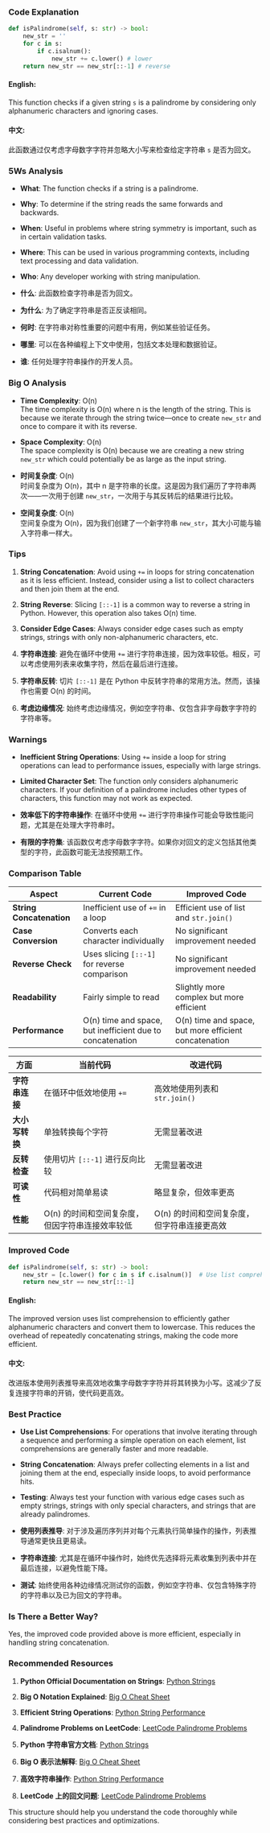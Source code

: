 ### Code Explanation
```python
def isPalindrome(self, s: str) -> bool:
    new_str = ''
    for c in s:
        if c.isalnum():
            new_str += c.lower() # lower
    return new_str == new_str[::-1] # reverse
```

#### English:  
This function checks if a given string `s` is a palindrome by considering only alphanumeric characters and ignoring cases.

#### 中文:  
此函数通过仅考虑字母数字字符并忽略大小写来检查给定字符串 `s` 是否为回文。

### 5Ws Analysis
- **What**: The function checks if a string is a palindrome.
- **Why**: To determine if the string reads the same forwards and backwards.
- **When**: Useful in problems where string symmetry is important, such as in certain validation tasks.
- **Where**: This can be used in various programming contexts, including text processing and data validation.
- **Who**: Any developer working with string manipulation.

- **什么**: 此函数检查字符串是否为回文。
- **为什么**: 为了确定字符串是否正反读相同。
- **何时**: 在字符串对称性重要的问题中有用，例如某些验证任务。
- **哪里**: 可以在各种编程上下文中使用，包括文本处理和数据验证。
- **谁**: 任何处理字符串操作的开发人员。

### Big O Analysis
- **Time Complexity**: O(n)  
  The time complexity is O(n) where n is the length of the string. This is because we iterate through the string twice—once to create `new_str` and once to compare it with its reverse.

- **Space Complexity**: O(n)  
  The space complexity is O(n) because we are creating a new string `new_str` which could potentially be as large as the input string.

- **时间复杂度**: O(n)  
  时间复杂度为 O(n)，其中 n 是字符串的长度。这是因为我们遍历了字符串两次——一次用于创建 `new_str`，一次用于与其反转后的结果进行比较。

- **空间复杂度**: O(n)  
  空间复杂度为 O(n)，因为我们创建了一个新字符串 `new_str`，其大小可能与输入字符串一样大。

### Tips
1. **String Concatenation**: Avoid using `+=` in loops for string concatenation as it is less efficient. Instead, consider using a list to collect characters and then join them at the end.

2. **String Reverse**: Slicing `[::-1]` is a common way to reverse a string in Python. However, this operation also takes O(n) time.

3. **Consider Edge Cases**: Always consider edge cases such as empty strings, strings with only non-alphanumeric characters, etc.

1. **字符串连接**: 避免在循环中使用 `+=` 进行字符串连接，因为效率较低。相反，可以考虑使用列表来收集字符，然后在最后进行连接。

2. **字符串反转**: 切片 `[::-1]` 是在 Python 中反转字符串的常用方法。然而，该操作也需要 O(n) 的时间。

3. **考虑边缘情况**: 始终考虑边缘情况，例如空字符串、仅包含非字母数字字符的字符串等。

### Warnings
- **Inefficient String Operations**: Using `+=` inside a loop for string operations can lead to performance issues, especially with large strings.
  
- **Limited Character Set**: The function only considers alphanumeric characters. If your definition of a palindrome includes other types of characters, this function may not work as expected.

- **效率低下的字符串操作**: 在循环中使用 `+=` 进行字符串操作可能会导致性能问题，尤其是在处理大字符串时。

- **有限的字符集**: 该函数仅考虑字母数字字符。如果你对回文的定义包括其他类型的字符，此函数可能无法按预期工作。

### Comparison Table

| Aspect                | Current Code                                           | Improved Code                                        |
|-----------------------|--------------------------------------------------------|------------------------------------------------------|
| **String Concatenation** | Inefficient use of `+=` in a loop                      | Efficient use of list and `str.join()`               |
| **Case Conversion**   | Converts each character individually                    | No significant improvement needed                    |
| **Reverse Check**     | Uses slicing `[::-1]` for reverse comparison             | No significant improvement needed                    |
| **Readability**       | Fairly simple to read                                   | Slightly more complex but more efficient             |
| **Performance**       | O(n) time and space, but inefficient due to concatenation | O(n) time and space, but more efficient concatenation |

| 方面                   | 当前代码                                              | 改进代码                                              |
|-----------------------|--------------------------------------------------------|------------------------------------------------------|
| **字符串连接**           | 在循环中低效地使用 `+=`                               | 高效地使用列表和 `str.join()`                         |
| **大小写转换**           | 单独转换每个字符                                      | 无需显著改进                                          |
| **反转检查**            | 使用切片 `[::-1]` 进行反向比较                         | 无需显著改进                                          |
| **可读性**             | 代码相对简单易读                                       | 略显复杂，但效率更高                                  |
| **性能**               | O(n) 的时间和空间复杂度，但因字符串连接效率较低         | O(n) 的时间和空间复杂度，但字符串连接更高效          |

### Improved Code
```python
def isPalindrome(self, s: str) -> bool:
    new_str = [c.lower() for c in s if c.isalnum()]  # Use list comprehension
    return new_str == new_str[::-1]
```

#### English:  
The improved version uses list comprehension to efficiently gather alphanumeric characters and convert them to lowercase. This reduces the overhead of repeatedly concatenating strings, making the code more efficient.

#### 中文:  
改进版本使用列表推导来高效地收集字母数字字符并将其转换为小写。这减少了反复连接字符串的开销，使代码更高效。

### Best Practice
- **Use List Comprehensions**: For operations that involve iterating through a sequence and performing a simple operation on each element, list comprehensions are generally faster and more readable.

- **String Concatenation**: Always prefer collecting elements in a list and joining them at the end, especially inside loops, to avoid performance hits.

- **Testing**: Always test your function with various edge cases such as empty strings, strings with only special characters, and strings that are already palindromes.

- **使用列表推导**: 对于涉及遍历序列并对每个元素执行简单操作的操作，列表推导通常更快且更易读。

- **字符串连接**: 尤其是在循环中操作时，始终优先选择将元素收集到列表中并在最后连接，以避免性能下降。

- **测试**: 始终使用各种边缘情况测试你的函数，例如空字符串、仅包含特殊字符的字符串以及已为回文的字符串。

### Is There a Better Way?
Yes, the improved code provided above is more efficient, especially in handling string concatenation.

### Recommended Resources
1. **Python Official Documentation on Strings**: [Python Strings](https://docs.python.org/3/library/stdtypes.html#text-sequence-type-str)
2. **Big O Notation Explained**: [Big O Cheat Sheet](https://www.bigocheatsheet.com/)
3. **Efficient String Operations**: [Python String Performance](https://realpython.com/python-string-split-concatenate-join/)
4. **Palindrome Problems on LeetCode**: [LeetCode Palindrome Problems](https://leetcode.com/tag/palindrome/)

1. **Python 字符串官方文档**: [Python Strings](https://docs.python.org/3/library/stdtypes.html#text-sequence-type-str)
2. **Big O 表示法解释**: [Big O Cheat Sheet](https://www.bigocheatsheet.com/)
3. **高效字符串操作**: [Python String Performance](https://realpython.com/python-string-split-concatenate-join/)
4. **LeetCode 上的回文问题**: [LeetCode Palindrome Problems](https://leetcode.com/tag/palindrome/)

This structure should help you understand the code thoroughly while considering best practices and optimizations.
